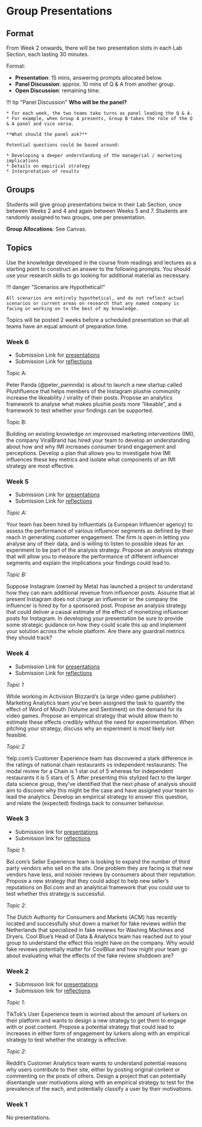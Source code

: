 # Group Presentations

## Format

From Week 2 onwards, there will be two presentation slots in each Lab Section, each lasting 30 minutes.

Format:

* **Presentation**: 15 mins, answering prompts allocated below.
* **Panel Discussion**: approx. 10 mins of Q & A from another group.
* **Open Discussion**: remaining time. 

!!! tip "Panel Discussion"
    **Who will be the panel?** 

    * For each week, the two teams take turns as panel leading the Q & A.
    * For example, when Group A presents, Group B takes the role of the Q & A panel and vice versa.

    **What should the panel ask?** 
    
    Potential questions could be based around:

    * Developing a deeper understanding of the managerial / marketing implications
    * Details on empirical strategy 
    * Interpretation of results

## Groups

Students will give group presentations twice in their Lab Section, once between Weeks 2 and 4 and again between Weeks 5 and 7.
Students are randomly assigned to two groups, one per presentation.

**Group Allocations**: See Canvas.

## Topics

Use the knowledge developed in the course from readings and lectures as a starting point to construct an answer to the following prompts. 
You should use your research skills to go looking for additional material as necessary.

!!! danger "Scenarios are Hypothetical!"

    All scenarios are entirely hypothetical, and do not reflect actual scenarios or current areas on research that any named company is facing or working on to the best of my knowledge. 

Topics will be posted 2 weeks before a scheduled presentation so that all teams have an equal amount of preparation time.

### Week 6

* Submission Link for [presentations](https://classroom.github.com/a/_Qi7Qa19)
* Submission Link for [reflections](https://classroom.github.com/a/3vhzn87t)

Topic A:

Peter Panda (@peter_pannnda) is about to launch a new startup called Plushfluence that helps members of the Instagram plushie community increase the likeability / virality of their posts. Propose an analytics framework to analyse what makes plushie posts more “likeable”, and a framework to test whether your findings can be supported.

Topic B:

Building on existing knowledge on improvised marketing interventions (IMI), the company ViralBrand has hired your team to develop an understanding about how and why IMI increases consumer brand engagement and perceptions. Develop a plan that allows you to investigate how IMI influences these key metrics and isolate what components of an IMI strategy are most effective.  

### Week 5

* Submission Link for [presentations](https://classroom.github.com/a/EdUjq__E)
* Submission Link for [reflections](https://classroom.github.com/a/_aBevOnY)

*Topic A:*

Your team has been hired by Influentials (a European Influencer agency) to assess the performance of various influencer segments as defined by their reach in generating customer engagement. The firm is open in letting you analyse any of their data, and is willing to listen to possible ideas for an experiment to be part of the analysis strategy. Propose an analysis strategy that will allow you to measure the performance of different influencer segments and explain the implications your findings could lead to.

*Topic B:*

Suppose Instagram (owned by Meta) has launched a project to understand how they can earn additional revenue from influencer posts. Assume that at present Instagram does not charge an influencer or the company the influencer is hired by for a sponsored post. Propose an analysis strategy that could deliver a causal estimate of the effect of monetizing influencer posts for Instagram. In developing your presentation be sure to provide some strategic guidance on how they could scale this up and implement your solution across the whole platform. Are there any guardrail metrics they should track?

### Week 4

* Submission Link for [presentations](https://classroom.github.com/a/D2njvcF_)
* Submission Link for [reflections](https://classroom.github.com/a/YKjLbalB)

*Topic 1* 

While working in Activision Blizzard’s (a large video game publisher) Marketing Analytics team you’ve been assigned the task to quantify the effect of Word of Mouth (Volume and Sentiment) on the demand for its video games. Propose an empirical strategy that would allow them to estimate these effects credibly without the need for experimentation. When pitching your strategy, discuss why an experiment is most likely not feasible.

*Topic 2*

Yelp.com’s Customer Experience team has discovered a stark difference in the ratings of national chain restaurants vs independent restaurants: The modal review for a Chain is 1 star out of 5 whereas for independent restaurants it is 5 stars of 5. After presenting this stylized fact to the larger data science group, they’ve identified that the next phase of analysis should aim to discover why this might be the case and have assigned your team to lead the analytics. Develop an empirical strategy to answer this question, and relate the (expected) findings back to consumer behaviour.

### Week 3

* Submission link for [presentations](https://classroom.github.com/a/RIO7Okgo)
* Submission link for [reflections](https://classroom.github.com/a/nJ4mCSF6)

*Topic 1*:

Bol.com’s Seller Experience team is looking to expand the number of third party vendors who sell on the site. One problem they are facing is that new vendors have less, and noisier reviews by consumers about their reputation. Propose a new strategy that they could adopt to help new seller’s reputations on Bol.com and an analytical framework that you could use to test whether this strategy is successful.

*Topic 2*:

The Dutch Authority for Consumers and Markets (ACM) has recently located and successfully shut down a market for fake reviews within the Netherlands that specialized in fake reviews for Washing Machines and Dryers. Cool Blue’s Head of Data & Analytics team has reached out to your group to understand the effect this might have on the company. Why would fake reviews potentially matter for CoolBlue and how might your team go about evaluating what the effects of the fake review shutdown are?
### Week 2

* Submission link for [presentations](https://classroom.github.com/a/WvfmKaZ6)
* Submission link for [reflections](https://classroom.github.com/a/VSGOmHdM)

*Topic 1*: 

TikTok’s User Experience team is worried about the amount of lurkers on their platform and wants to design a new strategy to get them to engage with or post content. Propose a potential strategy that could lead to increases in either form of engagement by lurkers along with an empirical strategy to test whether the strategy is effective.

*Topic 2*:

Reddit’s Customer Analytics team wants to understand potential reasons why users contribute to their site, either by posting original content or commenting on the posts of others. Design a project that can potentially disentangle user motivations along with an empirical strategy to test for the prevalence of the each, and potentially classify a user by their motivations.

### Week 1

No presentations.

<!-- **Week 3**

Group 1 C: TBA

Group 1 D: TBA

**Week 4**

Group 1 E: TBA

Group 2 F: TBA

**Week 5**

Group 2 A: TBA

Group 2 B: TBA

**Week 6**

Group 2 C: TBA

Group 2 D: TBA

**Week 7**

Group 2 E: TBA

Group 2 F: TBA -->